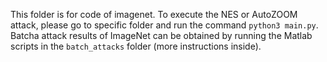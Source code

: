This folder is for code of imagenet. To execute the NES or AutoZOOM attack, please go to specific folder and run the command `python3 main.py`. Batcha attack results of ImageNet can be obtained by running the Matlab scripts in the `batch_attacks` folder (more instructions inside). 
